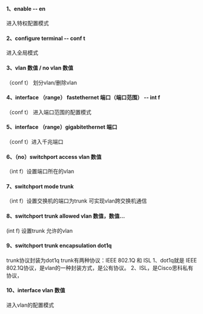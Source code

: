 #### 1、enable -- en
进入特权配置模式
#### 2、configure terminal -- conf t
进入全局模式
#### 3、vlan 数值 / no vlan 数值
（conf t） 划分vlan/删除vlan
#### 4、interface （range） fastethernet 端口（端口范围） -- int f 
（conf t） 进入端口范围的配置模式
#### 5、interface （range）gigabitethernet 端口 
（conf t）进入千兆端口
#### 6、（no）switchport access vlan 数值 
（int f）设置端口所在的vlan 
#### 7、switchport mode trunk
（int f）设置交换机的端口为trunk 可实现vlan跨交换机通信
#### 8、switchport trunk allowed vlan 数值，数值...
 (int f) 设置trunk 允许的vlan
#### 9、switchport trunk encapsulation dot1q 
trunk协议封装为dot1q
trunk有两种协议：IEEE 802.1Q 和 ISL
1、dot1q就是 IEEE 802.1Q协议，是vlan的一种封装方式，是公有协议。
2、ISL，是Cisco思科私有协议，
#### 10、interface vlan 数值
进入vlan的配置模式